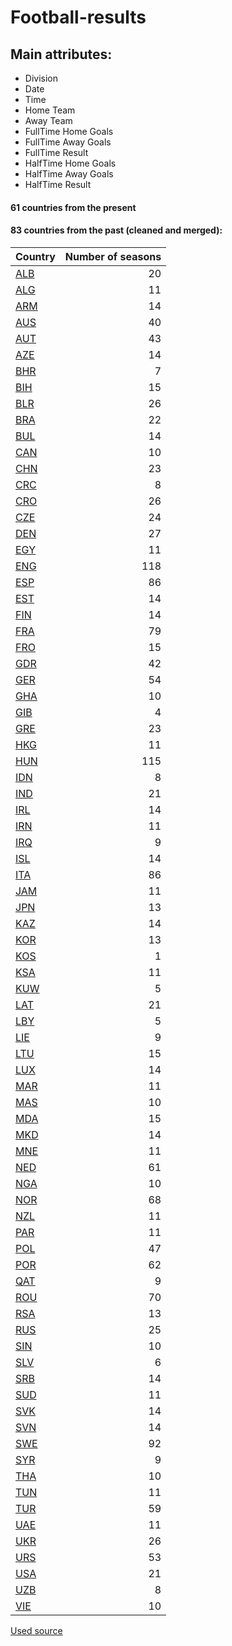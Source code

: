 # Football-results

## Main attributes:

- Division
- Date
- Time
- Home Team
- Away Team
- FullTime Home Goals
- FullTime Away Goals
- FullTime Result
- HalfTime Home Goals
- HalfTime Away Goals
- HalfTime Result

#### 61 countries from the present

#### 83 countries from the past (cleaned and merged):


|Country|Number of seasons|
| -------------| -------------:|
|[ALB](/archive/ALB)|20|
|[ALG](/archive/ALG)|11|
|[ARM](/archive/ARM)|14|
|[AUS](/archive/AUS)|40|
|[AUT](/archive/AUT)|43|
|[AZE](/archive/AZE)|14|
|[BHR](/archive/BHR)|7|
|[BIH](/archive/BIH)|15|
|[BLR](/archive/BLR)|26|
|[BRA](/archive/BRA)|22|
|[BUL](/archive/BUL)|14|
|[CAN](/archive/CAN)|10|
|[CHN](/archive/CHN)|23|
|[CRC](/archive/CRC)|8|
|[CRO](/archive/CRO)|26|
|[CZE](/archive/CZE)|24|
|[DEN](/archive/DEN)|27|
|[EGY](/archive/EGY)|11|
|[ENG](/archive/ENG)|118|
|[ESP](/archive/ESP)|86|
|[EST](/archive/EST)|14|
|[FIN](/archive/FIN)|14|
|[FRA](/archive/FRA)|79|
|[FRO](/archive/FRO)|15|
|[GDR](/archive/GDR)|42|
|[GER](/archive/GER)|54|
|[GHA](/archive/GHA)|10|
|[GIB](/archive/GIB)|4|
|[GRE](/archive/GRE)|23|
|[HKG](/archive/HKG)|11|
|[HUN](/archive/HUN)|115|
|[IDN](/archive/IDN)|8|
|[IND](/archive/IND)|21|
|[IRL](/archive/IRL)|14|
|[IRN](/archive/IRN)|11|
|[IRQ](/archive/IRQ)|9|
|[ISL](/archive/ISL)|14|
|[ITA](/archive/ITA)|86|
|[JAM](/archive/JAM)|11|
|[JPN](/archive/JPN)|13|
|[KAZ](/archive/KAZ)|14|
|[KOR](/archive/KOR)|13|
|[KOS](/archive/KOS)|1|
|[KSA](/archive/KSA)|11|
|[KUW](/archive/KUW)|5|
|[LAT](/archive/LAT)|21|
|[LBY](/archive/LBY)|5|
|[LIE](/archive/LIE)|9|
|[LTU](/archive/LTU)|15|
|[LUX](/archive/LUX)|14|
|[MAR](/archive/MAR)|11|
|[MAS](/archive/MAS)|10|
|[MDA](/archive/MDA)|15|
|[MKD](/archive/MKD)|14|
|[MNE](/archive/MNE)|11|
|[NED](/archive/NED)|61|
|[NGA](/archive/NGA)|10|
|[NOR](/archive/NOR)|68|
|[NZL](/archive/NZL)|11|
|[PAR](/archive/PAR)|11|
|[POL](/archive/POL)|47|
|[POR](/archive/POR)|62|
|[QAT](/archive/QAT)|9|
|[ROU](/archive/ROU)|70|
|[RSA](/archive/RSA)|13|
|[RUS](/archive/RUS)|25|
|[SIN](/archive/SIN)|10|
|[SLV](/archive/SLV)|6|
|[SRB](/archive/SRB)|14|
|[SUD](/archive/SUD)|11|
|[SVK](/archive/SVK)|14|
|[SVN](/archive/SVN)|14|
|[SWE](/archive/SWE)|92|
|[SYR](/archive/SYR)|9|
|[THA](/archive/THA)|10|
|[TUN](/archive/TUN)|11|
|[TUR](/archive/TUR)|59|
|[UAE](/archive/UAE)|11|
|[UKR](/archive/UKR)|26|
|[URS](/archive/URS)|53|
|[USA](/archive/USA)|21|
|[UZB](/archive/UZB)|8|
|[VIE](/archive/VIE)|10|

[Used source](http://www.worldfootball.net/)